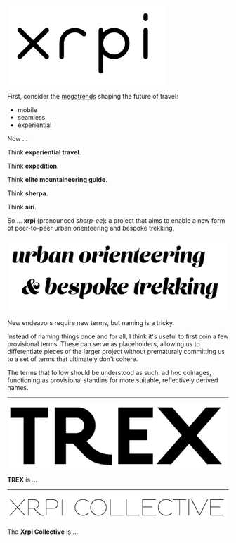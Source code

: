 ![xrpi](images/xrpi.png)

First, consider the [megatrends](http://skift.com/2015/01/13/new-skift-magazine-megatrends-defining-travel-in-2015/) shaping the future of travel:

* mobile
* seamless
* experiential

Now ...

Think **experiential travel**.

Think **expedition**.

Think **elite mountaineering guide**.

Think **sherpa**.

Think **siri**.

So ... **xrpi** (pronounced *sherp-ee*): a project that aims to enable a new form of peer-to-peer urban orienteering and bespoke trekking.

![urban orienteering](images/key-text.png)

New endeavors require new terms, but naming is a tricky.

Instead of naming things once and for all, I think it's useful to first coin a few provisional terms.  These can serve as placeholders, allowing us to differentiate pieces of the larger project without prematuraly committing us to 
a set of terms that ultimately don't cohere.

The terms that follow should be understood as such: ad hoc coinages, functioning as provisional standins for more suitable, reflectively derived names.

---

![trex](images/trex.png)

**TREX** is ...

---

![xrpi collective](images/xrpi-collective.png)

The **Xrpi Collective** is ...
